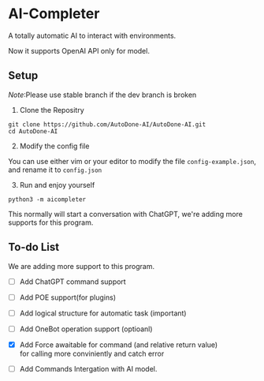 # AI-Completer

A totally automatic AI to interact with environments.

Now it supports OpenAI API only for model.

## Setup

*Note*:Please use stable branch if the dev branch is broken

1. Clone the Repositry

```shell
git clone https://github.com/AutoDone-AI/AutoDone-AI.git
cd AutoDone-AI
```

2. Modify the config file

You can use either vim or your editor to modify the file `config-example.json`, and rename it to `config.json`

3. Run and enjoy yourself

```shell
python3 -m aicompleter
```

This normally will start a conversation with ChatGPT, we're adding more supports for this program.

## To-do List

We are adding more support to this program.
- [ ] Add ChatGPT command support
- [ ] Add POE support(for plugins)
- [ ] Add logical structure for automatic task (important)
- [ ] Add OneBot operation support (optioanl)
- [x] Add Force awaitable for command (and relative return value) <br> for calling more conviniently and catch error
- [ ] Add Commands Intergation with AI model.


